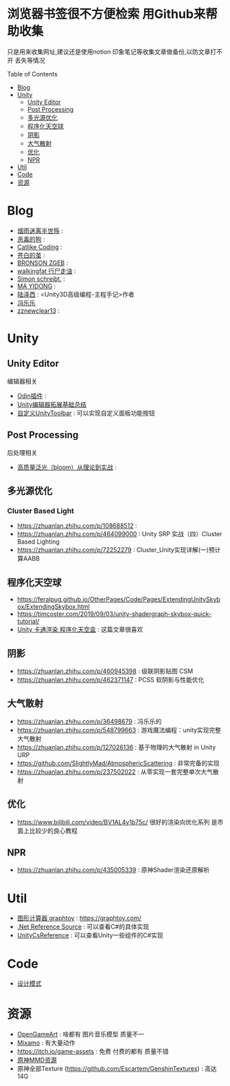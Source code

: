 # 浏览器书签很不方便检索 用Github来帮助收集
只是用来收集网址,建议还是使用notion 印象笔记等收集文章做备份,以防文章打不开 丢失等情况


Table of Contents
- [Blog](#blog)
- [Unity](#unity)
  - [Unity Editor](#unity-editor)
  - [Post Processing](#post-processing)
  - [多光源优化](#多光源优化)
  - [程序化天空球](#程序化天空球)
  - [阴影](#阴影)
  - [大气散射](#大气散射)
  - [优化](#优化)
  - [NPR](#NPR)
- [Util](#util)
- [Code](#code)
- [资源](#资源)



# Blog
- [烟雨迷离半世殇](https://www.lfzxb.top/archives/) :
- [恶毒的狗](https://baddogzz.github.io/) :
- [Catlike Coding](https://catlikecoding.com/) :
- [苍白的茧](http://dreamfairy.cn/blog/) :
- [BRONSON ZGEB](https://bronsonzgeb.com/) :
- [walkingfat 行尸走油](http://walkingfat.com/) :
- [Simon schreibt.](http://simonschreibt.de/) :
- [MA YIDONG](http://ma-yidong.com/category/blog/) :
- [陆泽西](http://www.luzexi.com/tag/Unity3D/) : <Unity3D高级编程-主程手记>作者
- [冯乐乐](http://candycat1992.github.io/)
- [zznewclear13](https://zznewclear13.github.io/posts/) : 

# Unity
## Unity Editor 
编辑器相关
- [Odin插件](https://aihailan.com/archives/466) : 
- [Unity编辑器拓展基础总结](https://www.lfzxb.top/unity-editor-extension-base/)
- [自定义UnityToolbar](https://blog.csdn.net/u011428080/article/details/106689329) : 可以实现自定义面板功能按钮
## Post Processing
后处理相关
- [高质量泛光（bloom）从理论到实战](https://zhuanlan.zhihu.com/p/525500877) : 

## 多光源优化
### Cluster Based Light
- https://zhuanlan.zhihu.com/p/108688512 :
- https://zhuanlan.zhihu.com/p/464099000 : Unity SRP 实战（四）Cluster Based Lighting
- https://zhuanlan.zhihu.com/p/72252279 : Cluster_Unity实现详解(一)预计算AABB

## 程序化天空球
- https://feralpug.github.io/OtherPages/Code/Pages/ExtendingUnitySkybox/ExtendingSkybox.html
- https://timcoster.com/2019/09/03/unity-shadergraph-skybox-quick-tutorial/
- [Unity 卡通渲染 程序化天空盒](https://zhuanlan.zhihu.com/p/540692272) : 这篇文章很喜欢

## 阴影
- https://zhuanlan.zhihu.com/p/460945398 : 级联阴影贴图 CSM
- https://zhuanlan.zhihu.com/p/462371147 : PCSS 软阴影与性能优化

## 大气散射
- https://zhuanlan.zhihu.com/p/36498679 : 冯乐乐的
- https://zhuanlan.zhihu.com/p/548799663 : 游戏魔法编程：unity实现完整大气散射
- https://zhuanlan.zhihu.com/p/127026136 : 基于物理的大气散射 in Unity URP
- https://github.com/SlightlyMad/AtmosphericScattering : 非常完备的实现
- https://zhuanlan.zhihu.com/p/237502022 : 从零实现一套完整单次大气散射

## 优化
- https://www.bilibili.com/video/BV1AL4y1b75c/ 很好的渲染向优化系列 是市面上比较少的良心教程

## NPR
- https://zhuanlan.zhihu.com/p/435005339 : 原神Shader渲染还原解析

# Util
- [图形计算器 graphtoy](https://graphtoy.com/) : https://graphtoy.com/
- [.Net Reference Source](https://referencesource.microsoft.com/) : 可以查看C#的具体实现
- [UnityCsReference](https://github.com/Unity-Technologies/UnityCsReference) : 可以查看Unity一些组件的C#实现 


# Code
- [设计模式](https://refactoringguru.cn/design-patterns/catalog)

# 资源
- [OpenGameArt](https://opengameart.org/) : 啥都有 图片音乐模型 质量不一
- [Mixamo](https://www.mixamo.com/) : 有大量动作
- https://itch.io/game-assets : 免费 付费的都有 质量不错
- [原神MMD资源](https://www.aplaybox.com/u/680828836)
- 原神全部Texture (https://github.com/Escartem/GenshinTextures) : 高达14G
